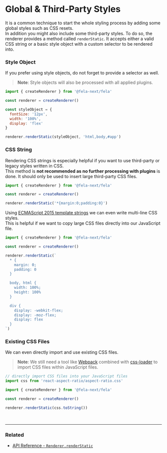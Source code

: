 # Global & Third-Party Styles

It is a common technique to start the whole styling process by adding some global styles such as CSS resets.<br>
In addition you might also include some third-party styles. To do so, the renderer provides a method called `renderStatic`.
It accepts either a valid CSS string or a basic style object with a custom selector to be rendered into.<br>

### Style Object
If you prefer using style objects, do not forget to provide a selector as well.
> **Note**: Style objects will also be processed with all applied plugins.

```javascript
import { createRenderer } from '@fela-next/fela'

const renderer = createRenderer()

const styleObject = {
  fontSize: '12px',
  width: '100%',
  display: 'flex'
}

renderer.renderStatic(styleObject, 'html,body,#app')
```

### CSS String
Rendering CSS strings is especially helpful if you want to use third-party or legacy styles written in CSS.<br>
This method is **not recommended as no further processing with plugins** is done. It should only be used to insert large third-party CSS files.

```javascript
import { createRenderer } from '@fela-next/fela'

const renderer = createRenderer()

renderer.renderStatic('*{margin:0;padding:0}')
```

Using [ECMAScript 2015 template strings](https://developer.mozilla.org/de/docs/Web/JavaScript/Reference/template_strings) we can even write multi-line CSS styles. <br>This is helpful if we want to copy large CSS files directly into our JavaScript file.
```javascript
import { createRenderer } from '@fela-next/fela'

const renderer = createRenderer()

renderer.renderStatic(`
  * {
    margin: 0;
    padding: 0
  }

  body, html {
    width: 100%;
    height: 100%
  }

  div {
    display: -webkit-flex;
    display: -moz-flex;
    display: flex
  }
`)
```

### Existing CSS Files
We can even directly import and use existing CSS files.<br>

> **Note**: We still need a tool like [Webpack](https://github.com/webpack/webpack) combined with [css-loader](https://github.com/webpack-contrib/css-loader) to import CSS files within JavaScript files.

```javascript
// directly import CSS files into your JavaScript files
import css from 'react-aspect-ratio/aspect-ratio.css'

import { createRenderer } from '@fela-next/fela'

const renderer = createRenderer()

renderer.renderStatic(css.toString())
```

<br>

---

### Related
* [API Reference - `Renderer.renderStatic`](../api/fela/Renderer.md#renderstaticstyle-selector)
